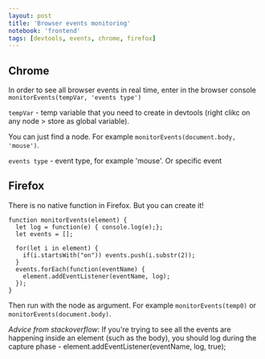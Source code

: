 ```yaml
---
layout: post
title: 'Browser events monitoring'
notebook: 'frontend'
tags: [devtools, events, chrome, firefox]
---
```

## Chrome

In order to see all browser events in real time, enter in the browser console `monitorEvents(tempVar, 'events type')`

`tempVar` - temp variable that you need to create in devtools (right clikc on any node > store as global variable).

You can just find a node. For example `monitorEvents(document.body, 'mouse')`.

`events type` - event type, for example 'mouse'. Or specific event

## Firefox

There is no native function in Firefox. But you can create it! 
```
function monitorEvents(element) {
  let log = function(e) { console.log(e);};
  let events = [];

  for(let i in element) {
    if(i.startsWith("on")) events.push(i.substr(2));
  }
  events.forEach(function(eventName) {
    element.addEventListener(eventName, log);
  });
}
```
Then run with the node as argument. For example `monitorEvents(temp0)` or `monitorEvents(document.body)`.

*Advice from stackoverflow*: If you're trying to see all the events are happening inside an element (such as the body), you should log during the capture phase - element.addEventListener(eventName, log, true);
